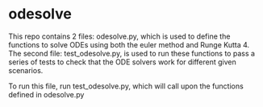 # odesolve

This repo contains 2 files: odesolve.py, which is used to define the functions to solve ODEs using both the euler method and Runge Kutta 4. The second file: test_odesolve.py, is used to run these functions to pass a series of tests to check that the ODE solvers work for different given scenarios.

To run this file, run test_odesolve.py, which will call upon the functions defined in odesolve.py
